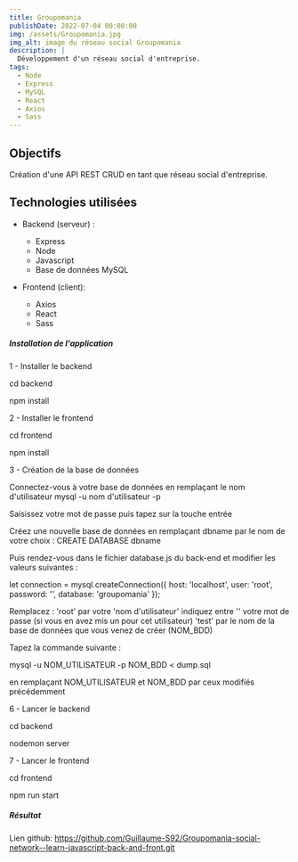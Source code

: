 ```yaml
---
title: Groupomania
publishDate: 2022-07-04 00:00:00
img: /assets/Groupomania.jpg
img_alt: image du réseau social Groupomania
description: |
  Développement d'un réseau social d'entreprise.
tags:
  - Node
  - Express
  - MySQL
  - React
  - Axios
  - Sass
---
```

## Objectifs

Création d'une API REST CRUD en tant que réseau social d'entreprise.

## Technologies utilisées

- Backend (serveur) :
    * Express
    * Node
    * Javascript 
    * Base de données MySQL

- Frontend (client):
    - Axios
    - React
    - Sass

##### Installation de l'application

1 - Installer le backend

cd backend

npm install

2 - Installer le frontend

cd frontend

npm install

3 - Création de la base de données

Connectez-vous à votre base de données en remplaçant le nom d'utilisateur mysql -u nom d'utilisateur -p

Saisissez votre mot de passe puis tapez sur la touche entrée

Créez une nouvelle base de données en remplaçant dbname par le nom de votre choix : CREATE DATABASE dbname

Puis rendez-vous dans le fichier database.js du back-end et modifier les valeurs suivantes :

let connection = mysql.createConnection({
host: 'localhost',
user: 'root',
password: '',
database: 'groupomania'
});

Remplacez : 'root' par votre 'nom d'utilisateur' indiquez entre '' votre mot de passe (si vous en avez mis un pour cet utilisateur) 'test' par le nom de la base de données que vous venez de créer (NOM_BDD)

Tapez la commande suivante :

mysql -u NOM_UTILISATEUR -p NOM_BDD < dump.sql

en remplaçant NOM_UTILISATEUR et NOM_BDD par ceux modifiés précédemment

6 - Lancer le backend

cd backend

nodemon server

7 - Lancer le frontend

cd frontend

npm run start

##### Résultat

Lien github:  https://github.com/Guillaume-S92/Groupomania-social-network--learn-javascript-back-and-front.git